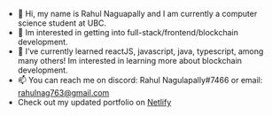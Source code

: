 - 👋 Hi, my name is Rahul Naguapally and I am currently a computer science student at UBC.
- 👀 Im interested in getting into full-stack/frontend/blockchain development. 
- 🌱 I’ve currently learned reactJS, javascript, java, typescript, among many others! Im interested in learning more about blockchain development.
- 📫 You can reach me on discord: Rahul Nagulapally#7466 or email: <rahulnag763@gmail.com> 
- Check out my updated portfolio on [Netlify](https://rahulnag7963portfolio.netlify.app/>)

